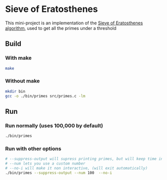 # Sieve of Eratosthenes

This mini-project is an implementation of the [Sieve of Eratosthenes algorithm](https://en.wikipedia.org/wiki/Sieve_of_Eratosthenes), used to get all the primes under a threshold

## Build

### With make

```bash
make
```

### Without make

```bash
mkdir bin
gcc -o ./bin/primes src/primes.c -lm
```

## Run

### Run normally (uses 100,000 by default)

```bash
./bin/primes
```

### Run with other options

```bash
# --suppress-output will supress printing primes, but will keep time info
# --num lets you use a custom number
# --no-i will make it non interactive, (will exit automatically)
./bin/primes --suppress-output --num 100  --no-i 
```

